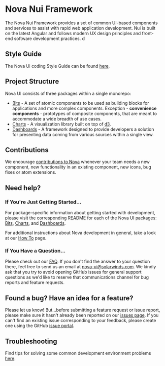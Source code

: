# Nova Nui Framework

The Nova Nui Framework provides a set of common UI-based components and services to assist with rapid web application development. Nui is built on the latest Angular and follows modern UX design principles and front-end software development practices.
d
## Style Guide

The Nova UI coding Style Guide can be found [here](./docs/STYLE_GUIDE.md#style-guide).

## Project Structure

Nova UI consists of three packages within a single monorepo:

-   [Bits](./packages/bits/README.md#bits-overview) - A set of atomic components to be used as building blocks for applications and more complex
    components. Exception - **convenience components** - prototypes of composite components, that are meant to accommodate a wide breadth of use cases.
-   [Charts](./packages/charts/README.md#charts-overview) - A visualization library built on top of [d3](https://d3js.org/).
-   [Dashboards](./packages/dashboards/README.md#dashboards-overview) - A framework designed to provide developers a solution for presenting data coming from various sources within a single view.

## Contributions

We encourage [contributions to Nova](./docs/CONTRIBUTION.md#contributing-to-nova) whenever your team needs a new component, new functionality in an existing component, new icons, bug fixes or atom extensions.

## Need help?

### If You're Just Getting Started...

For package-specific
information about getting started with development, please visit the corresponding README for each of the Nova UI packages:
[Bits](./packages/bits/README.md#bits-overview), [Charts](./packages/charts/README.md#charts-overview), and [Dashboards](./packages/dashboards/README.md#dashboards-overview).

For additional instructions about Nova development in general, take a look at our [How To](./docs/HOW_TO.md#how-to) page.

### If You Have a Question...

Please check out our [FAQ](./docs/FAQ.md#faq). If you don't find the answer to your question there, feel free
to send us an email at <nova-ui@solarwinds.com>. We kindly ask that you try to avoid opening GitHub
issues for general support questions as we'd like to reserve that communications channel for bug reports
and feature requests.

## Found a bug? Have an idea for a feature?

Please let us know! But...before submitting a feature request or issue report, please make sure it hasn't already been reported on our [issues page](https://github.com/solarwinds/nova/issues). If you can't find an existing issue corresponding to your feedback, please create one using the GitHub [issue portal](https://github.com/solarwinds/nova/issues/new/choose).

## Troubleshooting

Find tips for solving some common development environment problems [here](./docs/TROUBLESHOOTING.md#troubleshooting).
